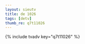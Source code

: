```yaml
--- 
layout: sieutv
title: de 1026
tags: [detv]
thumb_re: q7t11026
---
```

{% include tvadv key="q7t11026" %} 
